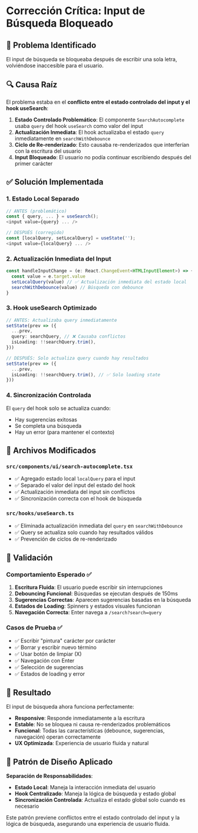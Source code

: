 # Corrección Crítica: Input de Búsqueda Bloqueado

## 🚨 Problema Identificado

El input de búsqueda se bloqueaba después de escribir una sola letra, volviéndose inaccesible para el usuario.

## 🔍 Causa Raíz

El problema estaba en el **conflicto entre el estado controlado del input y el hook useSearch**:

1. **Estado Controlado Problemático**: El componente `SearchAutocomplete` usaba `query` del hook `useSearch` como valor del input
2. **Actualización Inmediata**: El hook actualizaba el estado `query` inmediatamente en `searchWithDebounce`
3. **Ciclo de Re-renderizado**: Esto causaba re-renderizados que interferían con la escritura del usuario
4. **Input Bloqueado**: El usuario no podía continuar escribiendo después del primer carácter

## ✅ Solución Implementada

### 1. **Estado Local Separado**

```typescript
// ANTES (problemático)
const { query, ... } = useSearch();
<input value={query} ... />

// DESPUÉS (corregido)
const [localQuery, setLocalQuery] = useState('');
<input value={localQuery} ... />
```

### 2. **Actualización Inmediata del Input**

```typescript
const handleInputChange = (e: React.ChangeEvent<HTMLInputElement>) => {
  const value = e.target.value
  setLocalQuery(value) // ✅ Actualización inmediata del estado local
  searchWithDebounce(value) // Búsqueda con debounce
}
```

### 3. **Hook useSearch Optimizado**

```typescript
// ANTES: Actualizaba query inmediatamente
setState(prev => ({
  ...prev,
  query: searchQuery, // ❌ Causaba conflictos
  isLoading: !!searchQuery.trim(),
}))

// DESPUÉS: Solo actualiza query cuando hay resultados
setState(prev => ({
  ...prev,
  isLoading: !!searchQuery.trim(), // ✅ Solo loading state
}))
```

### 4. **Sincronización Controlada**

El `query` del hook solo se actualiza cuando:

- Hay sugerencias exitosas
- Se completa una búsqueda
- Hay un error (para mantener el contexto)

## 📁 Archivos Modificados

### `src/components/ui/search-autocomplete.tsx`

- ✅ Agregado estado local `localQuery` para el input
- ✅ Separado el valor del input del estado del hook
- ✅ Actualización inmediata del input sin conflictos
- ✅ Sincronización correcta con el hook de búsqueda

### `src/hooks/useSearch.ts`

- ✅ Eliminada actualización inmediata del `query` en `searchWithDebounce`
- ✅ Query se actualiza solo cuando hay resultados válidos
- ✅ Prevención de ciclos de re-renderizado

## 🧪 Validación

### Comportamiento Esperado ✅

1. **Escritura Fluida**: El usuario puede escribir sin interrupciones
2. **Debouncing Funcional**: Búsquedas se ejecutan después de 150ms
3. **Sugerencias Correctas**: Aparecen sugerencias basadas en la búsqueda
4. **Estados de Loading**: Spinners y estados visuales funcionan
5. **Navegación Correcta**: Enter navega a `/search?search=query`

### Casos de Prueba ✅

- ✅ Escribir "pintura" carácter por carácter
- ✅ Borrar y escribir nuevo término
- ✅ Usar botón de limpiar (X)
- ✅ Navegación con Enter
- ✅ Selección de sugerencias
- ✅ Estados de loading y error

## 🎯 Resultado

El input de búsqueda ahora funciona perfectamente:

- **Responsive**: Responde inmediatamente a la escritura
- **Estable**: No se bloquea ni causa re-renderizados problemáticos
- **Funcional**: Todas las características (debounce, sugerencias, navegación) operan correctamente
- **UX Optimizada**: Experiencia de usuario fluida y natural

## 🔧 Patrón de Diseño Aplicado

**Separación de Responsabilidades**:

- **Estado Local**: Maneja la interacción inmediata del usuario
- **Hook Centralizado**: Maneja la lógica de búsqueda y estado global
- **Sincronización Controlada**: Actualiza el estado global solo cuando es necesario

Este patrón previene conflictos entre el estado controlado del input y la lógica de búsqueda, asegurando una experiencia de usuario fluida.
